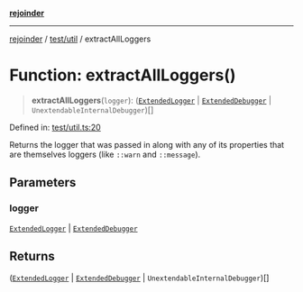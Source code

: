 [**rejoinder**](../../../README.md)

***

[rejoinder](../../../README.md) / [test/util](../README.md) / extractAllLoggers

# Function: extractAllLoggers()

> **extractAllLoggers**(`logger`): ([`ExtendedLogger`](../../../src/internal/interfaces/ExtendedLogger.md) \| [`ExtendedDebugger`](../../../src/interfaces/ExtendedDebugger.md) \| `UnextendableInternalDebugger`)[]

Defined in: [test/util.ts:20](https://github.com/Xunnamius/rejoinder/blob/c7f17e27f307bf82c34a0a089f2eb7bd7288b876/test/util.ts#L20)

Returns the logger that was passed in along with any of its properties that
are themselves loggers (like `::warn` and `::message`).

## Parameters

### logger

[`ExtendedLogger`](../../../src/internal/interfaces/ExtendedLogger.md) | [`ExtendedDebugger`](../../../src/interfaces/ExtendedDebugger.md)

## Returns

([`ExtendedLogger`](../../../src/internal/interfaces/ExtendedLogger.md) \| [`ExtendedDebugger`](../../../src/interfaces/ExtendedDebugger.md) \| `UnextendableInternalDebugger`)[]
